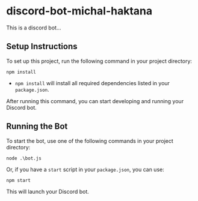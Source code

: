 # discord-bot-michal-haktana
This is a discord bot...

## Setup Instructions

To set up this project, run the following command in your project directory:

```
npm install
```

- `npm install` will install all required dependencies listed in your `package.json`.

After running this command, you can start developing and running your Discord bot.

## Running the Bot

To start the bot, use one of the following commands in your project directory:

```
node .\bot.js
```

Or, if you have a `start` script in your `package.json`, you can use:

```
npm start
```

This will launch your Discord bot.